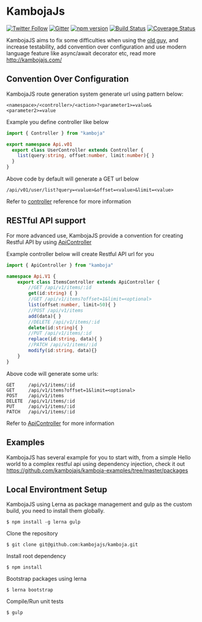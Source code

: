 # KambojaJs

[![Twitter Follow](https://img.shields.io/twitter/follow/espadrine.svg?style=social&label=Follow&style=flat-square)](https://twitter.com/kambojajs)
[![Gitter](https://img.shields.io/gitter/room/nwjs/nw.js.svg)](https://gitter.im/KambojaJS/lobby)
[![npm version](https://badge.fury.io/js/kamboja.svg)](https://badge.fury.io/js/kamboja)
[![Build Status](https://travis-ci.org/kambojajs/kamboja.svg?branch=master)](https://travis-ci.org/kambojajs/kamboja)
[![Coverage Status](https://coveralls.io/repos/github/kambojajs/kamboja/badge.svg?branch=master)](https://coveralls.io/github/kambojajs/kamboja?branch=master)

KambojaJS aims to fix some difficulties when using the [old guy](https://expressjs.com/), and increase testability, add convention over configuration and use modern language feature like async/await decorator etc, read more http://kambojajs.com/

## Convention Over Configuration

KambojaJS route generation system generate url using pattern below:

```
<namespace>/<controller>/<action>?<parameter1>=value&<parameter2>=value 
```

Example you define controller like below

```typescript
import { Controller } from "kamboja"

export namespace Api.v01
  export class UserController extends Controller {
    list(query:string, offset:number, limit:number){ }
  }
}
```

Above code by default will generate a GET url below

```
/api/v01/user/list?query=<value>&offset=<value>&limit=<value>
```

Refer to [controller](http://kambojajs.com/reference/controller) reference for more information

## RESTful API support
For more advanced use, KambojaJS provide a convention for creating Restful API by using [ApiController](http://kambojajs.com/reference/api-controller)

Example controller below will create Restful API url for you

```typescript
import { ApiController } from "kamboja"

namespace Api.V1 {
    export class ItemsController extends ApiController {
        //GET /api/v1/items/:id
        get(id:string) { }
        //GET /api/v1/items?offset=1&limit=<optional>
        list(offset:number, limit=50){ }
        //POST /api/v1/items
        add(data){ }
        //DELETE /api/v1/items/:id
        delete(id:string){ }
        //PUT /api/v1/items/:id
        replace(id:string, data){ }
        //PATCH /api/v1/items/:id
        modify(id:string, data){}
    }
}
```

Above code will generate some urls:

```
GET     /api/v1/items/:id
GET     /api/v1/items?offset=1&limit=<optional>
POST    /api/v1/items
DELETE  /api/v1/items/:id
PUT     /api/v1/items/:id
PATCH   /api/v1/items/:id
```

Refer to [ApiController](http://kambojajs.com/reference/api-controller) for more information

## Examples
KambojaJS has several example for you to start with, from a simple Hello world to a complex restful api using dependency injection, check it out https://github.com/kambojajs/kamboja-examples/tree/master/packages 

## Local Environtment Setup
KambojaJS using Lerna as package management and gulp as the custom build, you need to install them globally.

```ssh
$ npm install -g lerna gulp
```

Clone the repository 

```ssh
$ git clone git@github.com:kambojajs/kamboja.git
```

Install root dependency

```ssh
$ npm install
```

Bootstrap packages using lerna

```ssh
$ lerna bootstrap
```

Compile/Run unit tests 

```ssh
$ gulp
```
